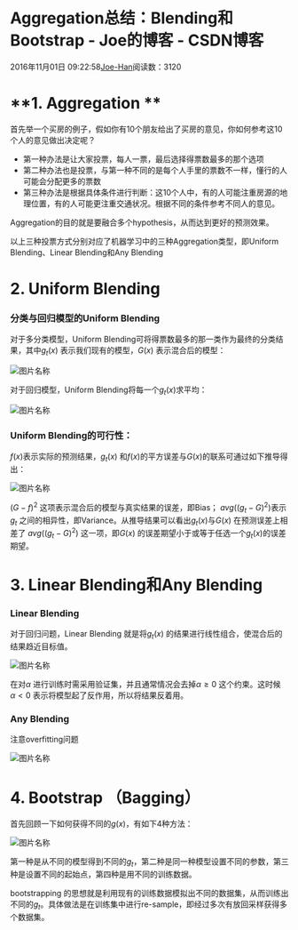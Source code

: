 # Aggregation总结：Blending和Bootstrap - Joe的博客 - CSDN博客





2016年11月01日 09:22:58[Joe-Han](https://me.csdn.net/u010089444)阅读数：3120








# **1. Aggregation **

首先举一个买房的例子，假如你有10个朋友给出了买房的意见，你如何参考这10个人的意见做出决定呢？
- 第一种办法是让大家投票，每人一票，最后选择得票数最多的那个选项
- 第二种办法也是投票，与第一种不同的是每个人手里的票数不一样，懂行的人可能会分配更多的票数
- 第三种办法是根据具体条件进行判断：这10个人中，有的人可能注重房源的地理位置，有的人可能更注重交通状况。根据不同的条件参考不同人的意见。

Aggregation的目的就是要融合多个hypothesis，从而达到更好的预测效果。 

以上三种投票方式分别对应了机器学习中的三种Aggregation类型，即Uniform Blending、Linear Blending和Any Blending

# **2. Uniform Blending**

### **分类与回归模型的Uniform Blending**

对于多分类模型，Uniform Blending可将得票数最多的那一类作为最终的分类结果，其中$g_{t}(x)$ 表示我们现有的模型，$G(x)$ 表示混合后的模型：

![图片名称](https://img-blog.csdn.net/20161101102438110)

对于回归模型，Uniform Blending将每一个$g_{t}(x)$求平均：

![图片名称](https://img-blog.csdn.net/20161101160246097)

### **Uniform Blending的可行性：**

$f(x)$表示实际的预测结果，$g_{t}(x)$ 和$f(x)$的平方误差与$G(x)$的联系可通过如下推导得出：

![图片名称](https://img-blog.csdn.net/20161101161436061)

$(G-f)^{2}$ 这项表示混合后的模型与真实结果的误差，即Bias； $avg((g_{t}-G)^{2})$表示$g_{t}$ 之间的相异性，即Variance。从推导结果可以看出$g_{t}(x)$与$G(x)$ 在预测误差上相差了 $avg((g_{t}-G)^{2})$ 这一项，即$G(x)$ 的误差期望小于或等于任选一个$g_{t}(x)$的误差期望。

# **3. Linear Blending和Any Blending**

### **Linear Blending**

对于回归问题，Linear Blending 就是将$g_{t}(x)$ 的结果进行线性组合，使混合后的结果趋近目标值。

![图片名称](https://img-blog.csdn.net/20161101170019465)

在对$\alpha$ 进行训练时需采用验证集，并且通常情况会去掉$\alpha \geq 0$ 这个约束。这时候 $\alpha < 0$ 表示将模型起了反作用，所以将结果反着用。

### **Any Blending**

注意overfitting问题

![图片名称](https://img-blog.csdn.net/20161101172341498)

# **4. Bootstrap （Bagging）**

首先回顾一下如何获得不同的$g(x)$，有如下4种方法：

![图片名称](https://img-blog.csdn.net/20161101174045748)

第一种是从不同的模型得到不同的$g_{t}$，第二种是同一种模型设置不同的参数，第三种是设置不同的起始点，第四种是用不同的训练数据。

bootstrapping 的思想就是利用现有的训练数据模拟出不同的数据集，从而训练出不同的$g_{t}$。具体做法是在训练集中进行re-sample，即经过多次有放回采样获得多个数据集。




